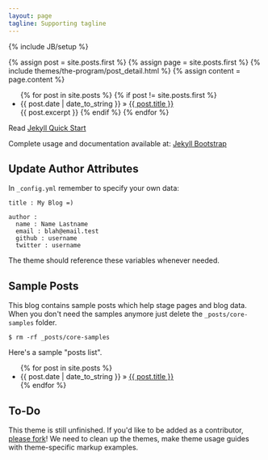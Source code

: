 ```yaml
---
layout: page
tagline: Supporting tagline
---
```

{% include JB/setup %}

<!-- {% assign content = post.content %}
 {% include themes/the-program/post_detail.html %} -->
  <!--{% include themes/the-program/post.html %}-->
<div class="blog-index">  
  {% assign post = site.posts.first %}
  {% assign page = site.posts.first %}
  {% include themes/the-program/post_detail.html %} 
  {% assign content = page.content %}
</div>


<ul class="posts">
  {% for post in site.posts %}
    {% if post != site.posts.first %}
      <li><span>{{ post.date | date_to_string }}</span> &raquo; <a href="{{ BASE_PATH }}{{ post.url }}">{{ post.title }}</a></li>
      {{ post.excerpt }}
    {% endif %}  
  {% endfor %}
</ul>


Read [Jekyll Quick Start](http://jekyllbootstrap.com/usage/jekyll-quick-start.html)

Complete usage and documentation available at: [Jekyll Bootstrap](http://jekyllbootstrap.com)

## Update Author Attributes

In `_config.yml` remember to specify your own data:
    
    title : My Blog =)
    
    author :
      name : Name Lastname
      email : blah@email.test
      github : username
      twitter : username

The theme should reference these variables whenever needed.
    
## Sample Posts

This blog contains sample posts which help stage pages and blog data.
When you don't need the samples anymore just delete the `_posts/core-samples` folder.

    $ rm -rf _posts/core-samples

Here's a sample "posts list".

<ul class="posts">
  {% for post in site.posts %}
    <li><span>{{ post.date | date_to_string }}</span> &raquo; <a href="{{ BASE_PATH }}{{ post.url }}">{{ post.title }}</a></li>
  {% endfor %}
</ul>

## To-Do

This theme is still unfinished. If you'd like to be added as a contributor, [please fork](http://github.com/plusjade/jekyll-bootstrap)!
We need to clean up the themes, make theme usage guides with theme-specific markup examples.


